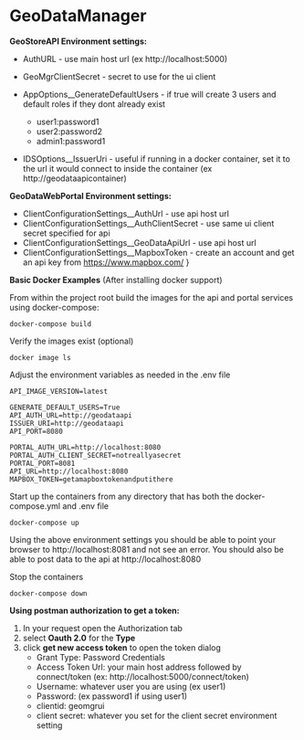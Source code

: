 # GeoDataManager

**GeoStoreAPI Environment settings:**

- AuthURL - use main host url (ex http://localhost:5000)
- GeoMgrClientSecret - secret to use for the ui client

- AppOptions__GenerateDefaultUsers - if true will create 3 users and default roles if they dont already exist
   - user1:password1
   - user2:password2
   - admin1:password1

- IDSOptions__IssuerUri - useful if running in a docker container, set it to the url it would connect to inside the container (ex http://geodataapicontainer)

**GeoDataWebPortal  Environment settings:**
  - ClientConfigurationSettings__AuthUrl - use api host url
  - ClientConfigurationSettings__AuthClientSecret - use same ui client secret specified for api
  - ClientConfigurationSettings__GeoDataApiUrl - use api host url
  - ClientConfigurationSettings__MapboxToken - create an account and get an api key from https://www.mapbox.com/
  }

**Basic Docker Examples**
(After installing docker support)

From within the project root build the images for the api and portal services using docker-compose:
```
docker-compose build
```

Verify the images exist (optional)
```
docker image ls
```

Adjust the environment variables as needed in the .env file
```
API_IMAGE_VERSION=latest

GENERATE_DEFAULT_USERS=True
API_AUTH_URL=http://geodataapi
ISSUER_URI=http://geodataapi
API_PORT=8080

PORTAL_AUTH_URL=http://localhost:8080
PORTAL_AUTH_CLIENT_SECRET=notreallyasecret
PORTAL_PORT=8081
API_URL=http://localhost:8080
MAPBOX_TOKEN=getamapboxtokenandputithere
```

Start up the containers from any directory that has both the docker-compose.yml and .env file
```
docker-compose up
```

Using the above environment settings you should be able to point your browser to http://localhost:8081 and not see an error.  You should also be able to post data to the api at http://localhost:8080

Stop the containers
```
docker-compose down
```


**Using postman authorization to get a token:**
1. In your request open the Authorization tab
2. select **Oauth 2.0** for the **Type**
3. click **get new access token** to open the token dialog
   - Grant Type: Password Credentials
   - Access Token Url: your main host address followed by connect/token (ex: http://localhost:5000/connect/token)
   - Username: whatever user you are using (ex user1)
   - Password: (ex password1 if using user1)
   - clientid: geomgrui
   - client secret: whatever you set for the client secret environment setting



